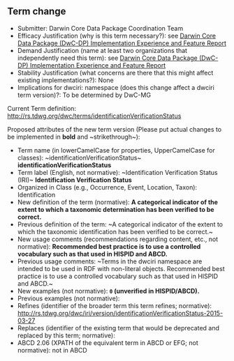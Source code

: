## Term change

* Submitter: Darwin Core Data Package Coordination Team
* Efficacy Justification (why is this term necessary?): see [Darwin Core Data Package (DwC-DP) Implementation Experience and Feature Report](https://gbif.github.io/dwc-dp/docs/dwc_dp_implementation_feature_reports.pdf)
* Demand Justification (name at least two organizations that independently need this term): see [Darwin Core Data Package (DwC-DP) Implementation Experience and Feature Report](https://gbif.github.io/dwc-dp/docs/dwc_dp_implementation_feature_reports.pdf)
* Stability Justification (what concerns are there that this might affect existing implementations?): None
* Implications for dwciri: namespace (does this change affect a dwciri term version)?: To be determined by DwC-MG

Current Term definition: http://rs.tdwg.org/dwc/terms/identificationVerificationStatus

Proposed attributes of the new term version (Please put actual changes to be implemented in **bold** and ~strikethrough~):

* Term name (in lowerCamelCase for properties, UpperCamelCase for classes): ~identificationVerificationStatus~ **identificationVerificationStatus**
* Term label (English, not normative): ~Identification Verification Status (IRI)~ **Identification Verification Status**
* Organized in Class (e.g., Occurrence, Event, Location, Taxon): Identification
* New definition of the term (normative): **A categorical indicator of the extent to which a taxonomic determination has been verified to be correct.**
* Previous definition of the term: ~A categorical indicator of the extent to which the taxonomic identification has been verified to be correct.~
* New usage comments (recommendations regarding content, etc., not normative): **Recommended best practice is to use a controlled vocabulary such as that used in HISPID and ABCD.** 
* Previous usage comments: ~Terms in the dwciri namespace are intended to be used in RDF with non-literal objects. Recommended best practice is to use a controlled vocabulary such as that used in HISPID and ABCD.~
* New examples (not normative): **`0` (unverified in HISPID/ABCD).**
* Previous examples (not normative): 
* Refines (identifier of the broader term this term refines; normative): http://rs.tdwg.org/dwc/iri/version/identificationVerificationStatus-2015-03-27
* Replaces (identifier of the existing term that would be deprecated and replaced by this term; normative): 
* ABCD 2.06 (XPATH of the equivalent term in ABCD or EFG; not normative): not in ABCD
